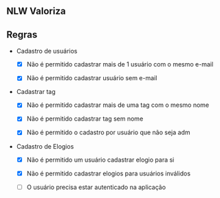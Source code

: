 ## NLW Valoriza

## Regras

- Cadastro de usuários

  - [x] Não é permitido cadastrar mais de 1 usuário com o mesmo e-mail

  - [x] Não é permitido cadastrar usuário sem e-mail

- Cadastrar tag

  - [x] Não é permitido cadastrar mais de uma tag com o mesmo nome 

  - [x] Não é permitido cadastrar tag sem nome 

  - [x] Não é permitido o cadastro por usuário que não seja adm

- Cadastro de Elogios

  - [x] Não é permitido um usuário cadastrar elogio para si

  - [x] Não é permitido cadastrar elogios para usuários inválidos

  - [ ] O usuário precisa estar autenticado na aplicação
